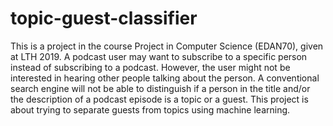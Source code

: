 # topic-guest-classifier
This is a project in the course Project in Computer Science (EDAN70), given at LTH 2019. A podcast user may want to subscribe to a specific person instead of subscribing to a podcast. However, the user might not be interested in hearing other people talking about the person. A conventional search engine will not be able to distinguish if a person in the title and/or the description of a podcast episode is a topic or a guest. This project is about trying to separate guests from topics using machine learning.
